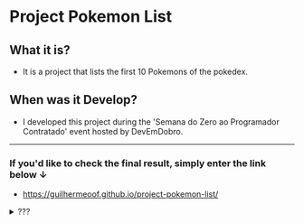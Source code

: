 # Project Pokemon List

## What it is?
- It is a project that lists the first 10 Pokemons of the pokedex.

## When was it Develop?
- I developed this project during the 'Semana do Zero ao Programador Contratado' event hosted by DevEmDobro.

----

### If you'd like to check the final result, simply enter the link below ↓
- https://guilhermeoof.github.io/project-pokemon-list/

<details><summary>???</summary>
  
###### Wait! Something is here?
  
<a title="Click on the pokeball to see all the images">
  <img style="width:200px" src="./src/imgs/pokeball.png" alt="pokeball (redictes to images folder)" href="https://github.com/GuilhermeOOF/project-pokemon-list/tree/main/src/imgs">
</a>&nbsp;&nbsp;&nbsp;
  <a><br>Click to see the Images folder</a>
                               
</details>
